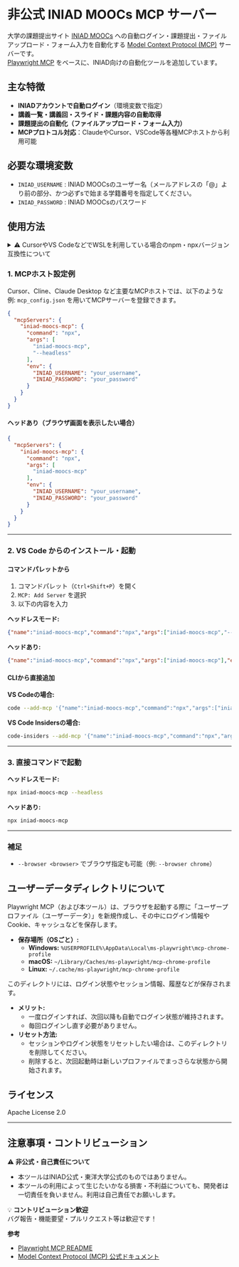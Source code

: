 # 非公式 INIAD MOOCs MCP サーバー

大学の課題提出サイト [INIAD MOOCs](https://moocs.iniad.org/) への自動ログイン・課題提出・ファイルアップロード・フォーム入力を自動化する [Model Context Protocol (MCP)](https://modelcontextprotocol.io/) サーバーです。  
[Playwright MCP](https://github.com/microsoft/playwright-mcp) をベースに、INIAD向けの自動化ツールを追加しています。

## 主な特徴

- **INIADアカウントで自動ログイン**（環境変数で指定）
- **講義一覧・講義回・スライド・課題内容の自動取得**
- **課題提出の自動化（ファイルアップロード・フォーム入力）**
- **MCPプロトコル対応**：ClaudeやCursor、VSCode等各種MCPホストから利用可能

## 必要な環境変数

- `INIAD_USERNAME` : INIAD MOOCsのユーザー名（メールアドレスの「@」より前の部分、かつ必ずsで始まる学籍番号を指定してください。
- `INIAD_PASSWORD` : INIAD MOOCsのパスワード

## 使用方法

<details>
<summary>⚠️ CursorやVS CodeなどでWSLを利用している場合のnpm・npxバージョン互換性について</summary>

CursorやVS CodeなどでWSLを利用している場合、WSL側とWindows側で異なるメジャーバージョンのnpmやnpxを使用していると、コマンド実行時にエラーや予期しない挙動が発生することがあります。  
<strong>特にnpxのバージョン違いによる動作不良が報告されています。</strong>  
トラブルが発生した場合は、WSLとWindowsのnpm/npxのバージョンを揃えることを検討してください。

</details>

### 1. MCPホスト設定例

Cursor、Cline、Claude Desktop など主要なMCPホストでは、以下のような 例: `mcp_config.json` を用いてMCPサーバーを登録できます。

```json
{
  "mcpServers": {
    "iniad-moocs-mcp": {
      "command": "npx",
      "args": [
        "iniad-moocs-mcp",
        "--headless"
      ],
      "env": {
        "INIAD_USERNAME": "your_username",
        "INIAD_PASSWORD": "your_password"
      }
    }
  }
}
```

#### ヘッドあり（ブラウザ画面を表示したい場合）

```json
{
  "mcpServers": {
    "iniad-moocs-mcp": {
      "command": "npx",
      "args": [
        "iniad-moocs-mcp"
      ],
      "env": {
        "INIAD_USERNAME": "your_username",
        "INIAD_PASSWORD": "your_password"
      }
    }
  }
}
```

---

### 2. VS Code からのインストール・起動

#### コマンドパレットから

1. コマンドパレット（`Ctrl+Shift+P`）を開く
2. `MCP: Add Server` を選択
3. 以下の内容を入力

**ヘッドレスモード:**
```json
{"name":"iniad-moocs-mcp","command":"npx","args":["iniad-moocs-mcp","--headless"],"env":{"INIAD_USERNAME":"your_username","INIAD_PASSWORD":"your_password"}}
```

**ヘッドあり:**
```json
{"name":"iniad-moocs-mcp","command":"npx","args":["iniad-moocs-mcp"],"env":{"INIAD_USERNAME":"your_username","INIAD_PASSWORD":"your_password"}}
```

#### CLIから直接追加

**VS Codeの場合:**
```bash
code --add-mcp '{"name":"iniad-moocs-mcp","command":"npx","args":["iniad-moocs-mcp","--headless"],"env":{"INIAD_USERNAME":"your_username","INIAD_PASSWORD":"your_password"}}'
```

**VS Code Insidersの場合:**
```bash
code-insiders --add-mcp '{"name":"iniad-moocs-mcp","command":"npx","args":["iniad-moocs-mcp","--headless"],"env":{"INIAD_USERNAME":"your_username","INIAD_PASSWORD":"your_password"}}'
```

---

### 3. 直接コマンドで起動

**ヘッドレスモード:**
```bash
npx iniad-moocs-mcp --headless
```

**ヘッドあり:**
```bash
npx iniad-moocs-mcp
```

---

### 補足

- `--browser <browser>` でブラウザ指定も可能（例: `--browser chrome`）


## ユーザーデータディレクトリについて

Playwright MCP（および本ツール）は、ブラウザを起動する際に「ユーザープロファイル（ユーザーデータ）」を新規作成し、その中にログイン情報やCookie、キャッシュなどを保存します。

- **保存場所（OSごと）:**
  - **Windows:**  `%USERPROFILE%\AppData\Local\ms-playwright\mcp-chrome-profile`
  - **macOS:**    `~/Library/Caches/ms-playwright/mcp-chrome-profile`
  - **Linux:**    `~/.cache/ms-playwright/mcp-chrome-profile`

このディレクトリには、ログイン状態やセッション情報、履歴などが保存されます。

- **メリット:**
  - 一度ログインすれば、次回以降も自動でログイン状態が維持されます。
  - 毎回ログインし直す必要がありません。
- **リセット方法:**
  - セッションやログイン状態をリセットしたい場合は、このディレクトリを削除してください。
  - 削除すると、次回起動時は新しいプロファイルでまっさらな状態から開始されます。

## ライセンス

Apache License 2.0

---

## 注意事項・コントリビューション

⚠️ **非公式・自己責任について**  
- 本ツールはINIAD公式・東洋大学公式のものではありません。  
- 本ツールの利用によって生じたいかなる損害・不利益についても、開発者は一切責任を負いません。利用は自己責任でお願いします。

💡 **コントリビューション歓迎**  
バグ報告・機能要望・プルリクエスト等は歓迎です！

**参考**  
- [Playwright MCP README](https://github.com/microsoft/playwright-mcp/blob/main/README.md)  
- [Model Context Protocol (MCP) 公式ドキュメント](https://modelcontextprotocol.io/introduction)

